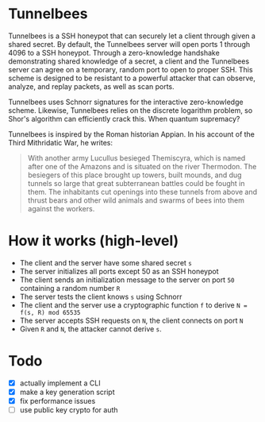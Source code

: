# Tunnelbees
Tunnelbees is a SSH honeypot that can securely let a client through given a shared secret. By default, the Tunnelbees server will open ports 1 through 4096 to a SSH honeypot. Through a zero-knowledge handshake demonstrating shared knowledge of a secret, a client and the Tunnelbees server can agree on a temporary, random port to open to proper SSH. This scheme is designed to be resistant to a powerful attacker that can observe, analyze, and replay packets, as well as scan ports. 

Tunnelbees uses Schnorr signatures for the interactive zero-knowledge scheme. Likewise, Tunnelbees relies on the discrete logarithm problem, so Shor's algorithm can efficiently crack this. When quantum supremacy? 
 
Tunnelbees is inspired by the Roman historian Appian. In his account of the Third Mithridatic War, he writes:
> With another army Lucullus besieged Themiscyra, which is named after one of the Amazons and is situated on the river Thermodon. The besiegers of this place brought up towers, built mounds, and dug tunnels so large that great subterranean battles could be fought in them. The inhabitants cut openings into these tunnels from above and thrust bears and other wild animals and swarms of bees into them against the workers. 

# How it works (high-level)
- The client and the server have some shared secret `s`
- The server initializes all ports except 50 as an SSH honeypot
- The client sends an initialization message to the server on port `50` containing a random number `R`
- The server tests the client knows `s` using Schnorr
- The client and the server use a cryptographic function `f` to derive `N = f(s, R) mod 65535`
- The server accepts SSH requests on `N`, the client connects on port `N`
- Given `R` and `N`, the attacker cannot derive `s`.

# Todo
- [x] actually implement a CLI
- [x] make a key generation script
- [x] fix performance issues
- [ ] use public key crypto for auth
